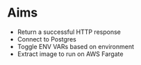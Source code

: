 

# Aims

* Return a successful HTTP response
* Connect to Postgres
* Toggle ENV VARs based on environment
* Extract image to run on AWS Fargate